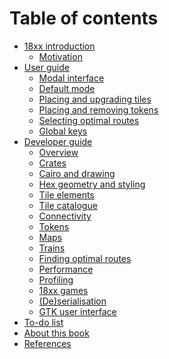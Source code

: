 # Table of contents

- [18xx introduction](./18xx_introduction.md)
  - [Motivation](./motivation.md)
- [User guide](./user_guide/index.md)
  - [Modal interface](./user_guide/modal.md)
  - [Default mode](./user_guide/default.md)
  - [Placing and upgrading tiles](./user_guide/tile.md)
  - [Placing and removing tokens](./user_guide/tokens.md)
  - [Selecting optimal routes](./user_guide/routes.md)
  - [Global keys](./user_guide/global.md)
- [Developer guide](./dev_guide/index.md)
  - [Overview](./dev_guide/overview.md)
  - [Crates](./dev_guide/crates.md)
  - [Cairo and drawing]()
  - [Hex geometry and styling]()
  - [Tile elements]()
  - [Tile catalogue]()
  - [Connectivity]()
  - [Tokens]()
  - [Maps]()
  - [Trains]()
  - [Finding optimal routes](./dev_guide/routes.md)
  - [Performance](./dev_guide/performance.md)
  - [Profiling](./dev_guide/profiling.md)
  - [18xx games]()
  - [(De)serialisation]()
  - [GTK user interface](./dev_guide/rusty_train.md)
- [To-do list](./todo/index.md)
- [About this book](./about.md)
- [References]()
